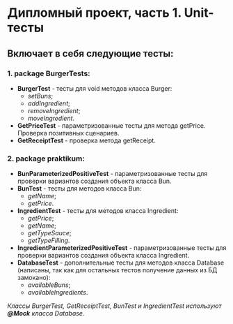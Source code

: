 # Дипломный проект, часть 1. Unit-тесты

## Включает в себя следующие тесты:
### 1. package BurgerTests:
- **BurgerTest** - тесты для void методов класса Burger:
  - _setBuns_;
  - _addIngredient_;
  - _removeIngredient_;
  - _moveIngredient_.
- **GetPriceTest** - параметризованные тесты для метода getPrice. Проверка позитивных сценариев.
- **GetReceiptTest** - проверка метода getReceipt.

### 2. package praktikum:
- **BunParameterizedPositiveTest** - параметризованные тесты для проверки вариантов создания объекта класса Bun.
- **BunTest** - тесты для методов класса Bun:
  - _getName_;
  - _getPrice_.
- **IngredientTest** - тесты для методов класса Ingredient:
  - _getPrice_;
  - _getName_;
  - _getTypeSauce_;
  - _getTypeFilling_.
- **IngredientParameterizedPositiveTest** - параметризованные тесты для проверки вариантов создания объекта класса 
Ingredient.
- **DatabaseTest** - дополнительные тесты для методов класса Database (написаны, так как для остальных тестов 
получение данных из БД замокано):
  - _availableBuns_;
  - _availableIngredients_.

_Классы BurgerTest, GetReceiptTest, BunTest и IngredientTest используют **@Mock** класса Database._

